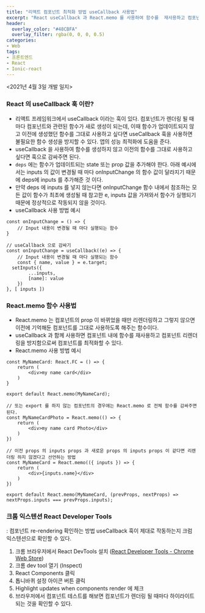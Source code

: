 ```yaml
---
title: "리액트 컴포넌트 최적화 방법 useCallback 사용법"
excerpt: "React useCallback 과 React.memo 를 사용하여 함수를  재사용하고 컴포넌트 리렌더링을 방지함으로써 컴포넌트를 최적화하는 방법과 크롬 익스텐션 React Developer Tools 사용법을 간단하게 설명한다."
header:
  overlay_color: "#48CBFA"
  overlay_filter: rgba(0, 0, 0, 0.5)
categories:
- Web
tags:
- 프론트엔드
- React
- Ionic-react
---
```


<2021년 4월 3일 개발 일지>
### React 의 useCallback 훅 이란?
* 리액트 프레임워크에서 useCallback 이라는 훅이 있다. 컴포넌트가 렌더링 될 때마다 컴포넌트와 관련된 함수가 새로 생성이 되는데, 이때 함수가 업데이트되지 않고 이전에 생성했던 함수를 그대로 사용하고 싶다면 useCallback 훅을 사용하면 불필요한 함수 생성을 방지할 수 있다. 앱의 성능 최적화에 도움을 준다.
* useCallback 을 사용하여 함수를 생성하지 않고 이전의 함수를 그대로 사용하고 싶다면 훅으로 감싸주면 된다.
* `deps` 에는 함수가 업데이트되는 state 또는 prop 값을 추가해야 한다. 아래 예시에서는 inputs 의 값이 변경될 때 마다 onInputChange 의 함수 값이 달라지기 때문에 deps에 inputs 를 추가해준 것 이다.
* 만약 deps 에 inputs 를 넣지 않는다면 onInputChange 함수 내에서 참조하는 모든 값이 함수가 최초에 생성될 때 참고한 e, inputs 값을 가져와서 함수가 실행되기 때문에 정상적으로 작동되지 않을 것이다.
* useCallback 사용 방법 예시


```tsx
const onInputChange = () => {
	// Input 내용이 변경될 때 마다 실행되는 함수
}

// useCallback 으로 감싸기
const onInputChange = useCallback((e) => {
	// Input 내용이 변경될 때 마다 실행되는 함수
	const { name, value } = e.target;
  setInputs({
		...inputs,
		[name]: value
	})
}, [ inputs ])

```

### React.memo 함수 사용법
* React.memo 는 컴포넌트의 prop 이 바뀌었을 때만 리렌더링하고 그렇지 않으면 이전에 기억해둔 컴포넌트를 그대로 사용하도록 해주는 함수이다.
* useCallback 과 함께 사용하면 컴포넌트 내에 함수를  재사용하고 컴포넌트 리렌더링을 방지함으로써 컴포넌트를 최적화할 수 있다.
* React.memo 사용 방법 예시


```tsx
const MyNameCard: React.FC = () => {
	return (
		<div>my name card</div>
	)
}

export default React.memo(MyNameCard);

// 또는 export 를 하지 않는 컴포넌트의 경우에는 React.memo 로 전체 함수를 감싸주면 된다.
const MyNameCardPhoto = React.memo(() => {
	return (
		<div>my name card Photo</div>
	)
})

// 이전 props 의 inputs props 과 새로운 props 의 inputs props 이 같다면 리렌더링 하지 않겠다고 선언하는 방법
const MyNameCard = React.memo(({ inputs }) => {
	return (
		<div>{inputs.name}</div>
	)
})

export default React.memo(MyNameCard, (prevProps, nextProps) => nextProps.inputs === prevProps.inputs);
```

### 크롬 익스텐션 React Developer Tools  
: 컴포넌트 re-rendering 확인하는 방법 useCallback 훅이 제대로 작동하는지 크럼 익스텐션으로 확인할 수 있다.

1. 크롬 브라우저에서 React DevTools 설치 ([React Developer Tools - Chrome Web Store](https://chrome.google.com/webstore/detail/react-developer-tools/fmkadmapgofadopljbjfkapdkoienihi?hl=en))
2. 크롬 dev tool 열기 (Inspect)
3. React Components 클릭
4. 톱니바퀴 설정 아이콘 버튼 클릭
5. Highlight updates when components render 에 체크
6. 브라우저에서 컴포넌트 테스트를 해보면 컴포넌트가 렌더링 될 때마다 하이라이트 되는 것을 확인할 수 있다.
